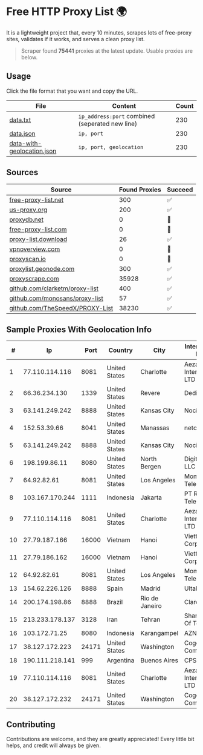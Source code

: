 
# Free HTTP Proxy List 🌍

It is a lightweight project that, every 10 minutes, scrapes lots of free-proxy sites, validates if it works, and serves a clean proxy list.


> Scraper found **75441** proxies at the latest update. Usable proxies are below.

## Usage

Click the file format that you want and copy the URL.


|File|Content|Count|
|----|-------|-----|
|[data.txt](https://raw.githubusercontent.com/themiralay/Proxy-List-World/master/data.txt)|`ip_address:port` combined (seperated new line)|230|
|[data.json](https://raw.githubusercontent.com/themiralay/Proxy-List-World/master/data.json)|`ip, port`|230|
|[data-with-geolocation.json](https://raw.githubusercontent.com/themiralay/Proxy-List-World/master/data-with-geolocation.json)|`ip, port, geolocation`|230|

## Sources

|Source|Found Proxies|Succeed|
|------|-------------|-------|
|[free-proxy-list.net](https://free-proxy-list.net)|300|✅|
|[us-proxy.org](https://www.us-proxy.org)|200|✅|
|[proxydb.net](http://proxydb.net)|0|🚫|
|[free-proxy-list.com](https://free-proxy-list.com/?page=&port=&type%5B%5D=http&type%5B%5D=https&up_time=0&search=Search)|0|🚫|
|[proxy-list.download](https://www.proxy-list.download/HTTP)|26|✅|
|[vpnoverview.com](https://vpnoverview.com/privacy/anonymous-browsing/free-proxy-servers)|0|🚫|
|[proxyscan.io](https://www.proxyscan.io)|0|🚫|
|[proxylist.geonode.com](https://proxylist.geonode.com/api/proxy-list?limit=300&page=1&sort_by=lastChecked&sort_type=desc&protocols=http,https)|300|✅|
|[proxyscrape.com](https://api.proxyscrape.com/v2/?request=displayproxies&protocol=http&timeout=10000&country=all&ssl=all&anonymity=all)|35928|✅|
|[github.com/clarketm/proxy-list](https://raw.githubusercontent.com/clarketm/proxy-list/master/proxy-list-raw.txt)|400|✅|
|[github.com/monosans/proxy-list](https://raw.githubusercontent.com/monosans/proxy-list/main/proxies/http.txt)|57|✅|
|[github.com/TheSpeedX/PROXY-List](https://raw.githubusercontent.com/TheSpeedX/PROXY-List/master/http.txt)|38230|✅|


## Sample Proxies With Geolocation Info

|#|Ip|Port|Country|City|Internet Service Provider|
|-|--|----|-------|----|-------------------------|
|1|77.110.114.116|8081|United States|Charlotte|Aeza International LTD|
|2|66.36.234.130|1339|United States|Revere|DediOutlet, LLC|
|3|63.141.249.242|8888|United States|Kansas City|Nocix, LLC|
|4|152.53.39.66|8041|United States|Manassas|netcup GmbH|
|5|63.141.249.242|8888|United States|Kansas City|Nocix, LLC|
|6|198.199.86.11|8080|United States|North Bergen|DigitalOcean, LLC|
|7|64.92.82.61|8081|United States|Los Angeles|Momentum Telecom, Inc.|
|8|103.167.170.244|1111|Indonesia|Jakarta|PT Rajeg Media Telekomunikasi|
|9|77.110.114.116|8081|United States|Charlotte|Aeza International LTD|
|10|27.79.187.166|16000|Vietnam|Hanoi|Viettel Corporation|
|11|27.79.186.162|16000|Vietnam|Hanoi|Viettel Corporation|
|12|64.92.82.61|8081|United States|Los Angeles|Momentum Telecom, Inc.|
|13|154.62.226.126|8888|Spain|Madrid|Ultahost, Inc.|
|14|200.174.198.86|8888|Brazil|Rio de Janeiro|Claro S.A|
|15|213.233.178.137|3128|Iran|Tehran|Sharif University Of Technology|
|16|103.172.71.25|8080|Indonesia|Karangampel|AZNET|
|17|38.127.172.223|24171|United States|Washington|Cogent Communications|
|18|190.111.218.141|999|Argentina|Buenos Aires|CPS|
|19|77.110.114.116|8081|United States|Charlotte|Aeza International LTD|
|20|38.127.172.232|24171|United States|Washington|Cogent Communications|



## Contributing

Contributions are welcome, and they are greatly appreciated! Every
little bit helps, and credit will always be given.

